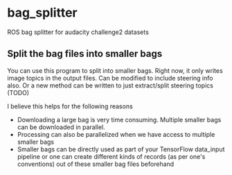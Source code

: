 # bag_splitter
ROS bag splitter for audacity challenge2 datasets

## Split the bag files into smaller bags
You can use this program to split into smaller bags. Right now, it only writes image topics in the output files. Can be modified to include steering info also. Or a new method can be written to just extract/split steering topics (TODO)

I believe this helps for the following reasons
* Downloading a large bag is very time consuming. Multiple smaller bags can be downloaded in parallel.
* Processing can also be parallelized when we have access to multiple smaller bags
* Smaller bags can be directly used as part of your TensorFlow data_input pipeline or one can create different kinds of records (as per one's conventions) out of these smaller bag files beforehand



